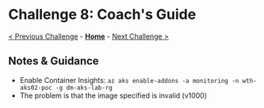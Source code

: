 # Challenge 8: Coach's Guide

[< Previous Challenge](./07-rbac.md) - **[Home](README.md)** - [Next Challenge >](./09-image-deprecation.md)

## Notes & Guidance

- Enable Container Insights: `az aks enable-addons -a monitoring -n wth-aks02-poc -g dm-aks-lab-rg`
- The problem is that the image specified is invalid (v1000)
